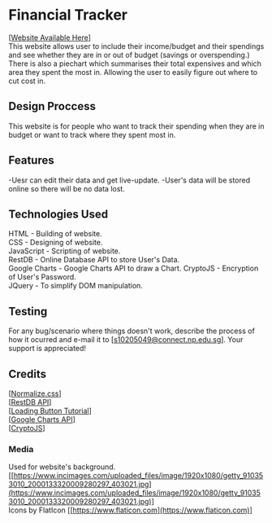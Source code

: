 # Financial Tracker
[[Website Available Here](https://jieshengnp.github.io/ID-Assignment-2/html/index.html)]  
This website allows user to include their income/budget and their spendings and see whether they are in or out of budget (savings or overspending.) There is also a piechart which summarises their total expensives and which area they spent the most in. Allowing the user to easily figure out where to cut cost in.

## Design Proccess
This website is for people who want to track their spending when they are in budget or want to track where they spent most in.

## Features
-Uesr can edit their data and get live-update.  -User's data will be stored online so there will be no data lost.
## Technologies Used
HTML          - Building of website.  
CSS           - Designing of website.  
JavaScript    - Scripting of website.  
RestDB        - Online Database API to store User's Data.  
Google Charts - Google Charts API to draw a Chart.
CryptoJS      - Encryption of User's Password.  
JQuery        - To simplify DOM manipulation.

## Testing
For any bug/scenario where things doesn't work, describe the process of how it ocurred and e-mail it to [[s10205049@connect.np.edu.sg](mailto:s10205049@connect.np.edu.sg)].
Your support is appreciated!
## Credits
[[Normalize.css](https://necolas.github.io/normalize.css/)]  
[[RestDB API](https://restdb.io/)]  
[[Loading Button Tutorial](https://www.youtube.com/watch?v=CJ5bWfp3coM)]  
[[Google Charts API](https://developers.google.com/chart)]  
[[CryptoJS](https://cdnjs.com/libraries/crypto-js)]
### Media
Used for website's background.
[[https://www.incimages.com/uploaded_files/image/1920x1080/getty_910353010_2000133320009280297_403021.jpg](https://www.incimages.com/uploaded_files/image/1920x1080/getty_910353010_2000133320009280297_403021.jpg)]  
Icons by FlatIcon
[[https://www.flaticon.com](https://www.flaticon.com)]